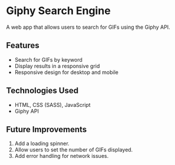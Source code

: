 # Giphy Search Engine
A web app that allows users to search for GIFs using the Giphy API.

## Features
- Search for GIFs by keyword
- Display results in a responsive grid
- Responsive design for desktop and mobile

## Technologies Used
- HTML, CSS (SASS), JavaScript
- Giphy API

## Future Improvements
1. Add a loading spinner.
2. Allow users to set the number of GIFs displayed.
3. Add error handling for network issues.
